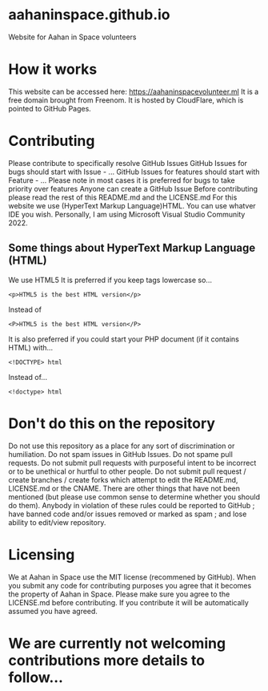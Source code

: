 # aahaninspace.github.io
Website for Aahan in Space volunteers
# How it works
This website can be accessed here: https://aahaninspacevolunteer.ml
It is a free domain brought from Freenom.
It is hosted by CloudFlare, which is pointed to GitHub Pages.
# Contributing
Please contribute to specifically resolve GitHub Issues 
GitHub Issues for bugs should start with Issue - ...
GitHub Issues for features should start with Feature - ...
Please note in most cases it is preferred for bugs to take priority over features
Anyone can create a GitHub Issue
Before contributing please read the rest of this README.md and the LICENSE.md
For this website we use (HyperText Markup Language)HTML.
You can use whatver IDE you wish.
Personally, I am using Microsoft Visual Studio Community 2022.
## Some things about HyperText Markup Language (HTML)
We use HTML5
It is preferred if you keep tags lowercase so...
```
<p>HTML5 is the best HTML version</p>
```
Instead of 
```
<P>HTML5 is the best HTML version</P>
```
It is also preferred if you could start your PHP document (if it contains HTML) with...
```
<!DOCTYPE> html
```
Instead of...
```
<!doctype> html
```
# Don't do this on the repository
Do not use this repository as a place for any sort of discrimination or humiliation.
Do not spam issues in GitHub Issues.
Do not spame pull requests.
Do not submit pull requests with purposeful intent to be incorrect or to be unethical or hurtful to other people.
Do not submit pull request / create branches / create forks which attempt to edit the README.md, LICENSE.md or the CNAME.
There are other things that have not been mentioned (but please use common sense to determine whether you should do them).
Anybody in violation of these rules could be reported to GitHub ; have banned code and/or issues removed or marked as spam ; and lose ability to edit/view repository.
# Licensing
We at Aahan in Space use the MIT license (recommened by GitHub).
When you submit any code for contributing purposes you agree that it becomes the property of Aahan in Space.
Please make sure you agree to the LICENSE.md before contributing.
If you contribute it will be automatically assumed you have agreed.
# We are currently not welcoming contributions more details to follow...
